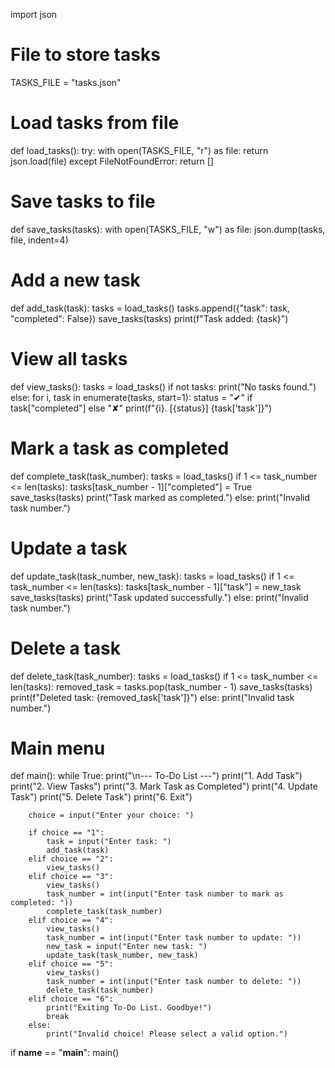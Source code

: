 import json

# File to store tasks
TASKS_FILE = "tasks.json"

# Load tasks from file
def load_tasks():
    try:
        with open(TASKS_FILE, "r") as file:
            return json.load(file)
    except FileNotFoundError:
        return []

# Save tasks to file
def save_tasks(tasks):
    with open(TASKS_FILE, "w") as file:
        json.dump(tasks, file, indent=4)

# Add a new task
def add_task(task):
    tasks = load_tasks()
    tasks.append({"task": task, "completed": False})
    save_tasks(tasks)
    print(f"Task added: {task}")

# View all tasks
def view_tasks():
    tasks = load_tasks()
    if not tasks:
        print("No tasks found.")
    else:
        for i, task in enumerate(tasks, start=1):
            status = "✔" if task["completed"] else "✘"
            print(f"{i}. [{status}] {task['task']}")

# Mark a task as completed
def complete_task(task_number):
    tasks = load_tasks()
    if 1 <= task_number <= len(tasks):
        tasks[task_number - 1]["completed"] = True
        save_tasks(tasks)
        print("Task marked as completed.")
    else:
        print("Invalid task number.")

# Update a task
def update_task(task_number, new_task):
    tasks = load_tasks()
    if 1 <= task_number <= len(tasks):
        tasks[task_number - 1]["task"] = new_task
        save_tasks(tasks)
        print("Task updated successfully.")
    else:
        print("Invalid task number.")

# Delete a task
def delete_task(task_number):
    tasks = load_tasks()
    if 1 <= task_number <= len(tasks):
        removed_task = tasks.pop(task_number - 1)
        save_tasks(tasks)
        print(f"Deleted task: {removed_task['task']}")
    else:
        print("Invalid task number.")

# Main menu
def main():
    while True:
        print("\n--- To-Do List ---")
        print("1. Add Task")
        print("2. View Tasks")
        print("3. Mark Task as Completed")
        print("4. Update Task")
        print("5. Delete Task")
        print("6. Exit")

        choice = input("Enter your choice: ")

        if choice == "1":
            task = input("Enter task: ")
            add_task(task)
        elif choice == "2":
            view_tasks()
        elif choice == "3":
            view_tasks()
            task_number = int(input("Enter task number to mark as completed: "))
            complete_task(task_number)
        elif choice == "4":
            view_tasks()
            task_number = int(input("Enter task number to update: "))
            new_task = input("Enter new task: ")
            update_task(task_number, new_task)
        elif choice == "5":
            view_tasks()
            task_number = int(input("Enter task number to delete: "))
            delete_task(task_number)
        elif choice == "6":
            print("Exiting To-Do List. Goodbye!")
            break
        else:
            print("Invalid choice! Please select a valid option.")

if __name__ == "__main__":
    main()
